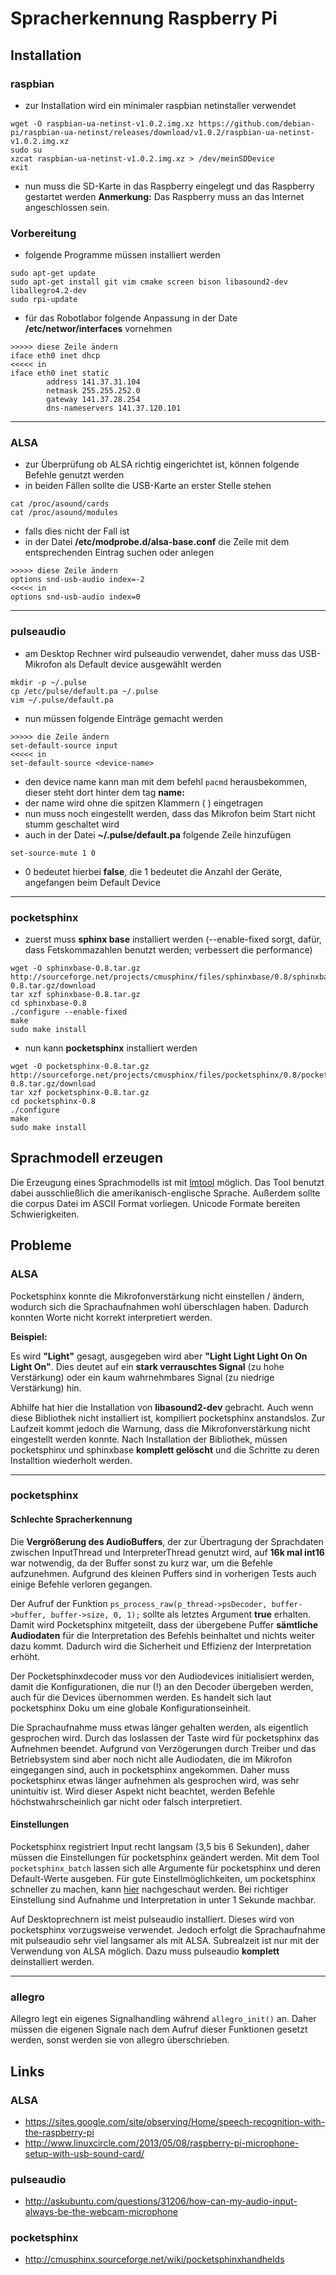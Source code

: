# Spracherkennung Raspberry Pi

## Installation

### raspbian

* zur Installation wird ein minimaler raspbian netinstaller verwendet

```
wget -O raspbian-ua-netinst-v1.0.2.img.xz https://github.com/debian-pi/raspbian-ua-netinst/releases/download/v1.0.2/raspbian-ua-netinst-v1.0.2.img.xz
sudo su
xzcat raspbian-ua-netinst-v1.0.2.img.xz > /dev/meinSDDevice
exit
```

* nun muss die SD-Karte in das Raspberry eingelegt und das Raspberry gestartet werden
__Anmerkung:__ Das Raspberry muss an das Internet angeschlossen sein.

### Vorbereitung

* folgende Programme müssen installiert werden

```
sudo apt-get update 
sudo apt-get install git vim cmake screen bison libasound2-dev liballegro4.2-dev
sudo rpi-update
```

* für das Robotlabor folgende Anpassung in der Date __/etc/networ/interfaces__ vornehmen

```
>>>>> diese Zeile ändern
iface eth0 inet dhcp
<<<<< in
iface eth0 inet static
        address 141.37.31.104
        netmask 255.255.252.0
        gateway 141.37.28.254
        dns-nameservers 141.37.120.101
```

---

### ALSA

* zur Überprüfung ob ALSA richtig eingerichtet ist, können folgende Befehle genutzt werden
* in beiden Fällen sollte die USB-Karte an erster Stelle stehen

```
cat /proc/asound/cards
cat /proc/asound/modules
```

* falls dies nicht der Fall ist
* in der Datei __/etc/modprobe.d/alsa-base.conf__ die Zeile mit  dem entsprechenden Eintrag suchen oder anlegen

```
>>>>> diese Zeile ändern
options snd-usb-audio index=-2
<<<<< in
options snd-usb-audio index=0
```

---

### pulseaudio

* am Desktop Rechner wird pulseaudio verwendet, daher muss das USB-Mikrofon als Default device ausgewählt werden

```
mkdir -p ~/.pulse
cp /etc/pulse/default.pa ~/.pulse
vim ~/.pulse/default.pa
```

* nun müssen folgende Einträge gemacht werden

```
>>>>> die Zeile ändern
set-default-source input
<<<<< in
set-default-source <device-name>
```

* den device name kann man mit dem befehl ```pacmd``` herausbekommen, dieser steht dort hinter dem tag __name:__
* der name wird ohne die spitzen Klammern ( <name> ) eingetragen
* nun muss noch eingestellt werden, dass das Mikrofon beim Start nicht stumm geschaltet wird
* auch in der Datei __~/.pulse/default.pa__ folgende Zeile hinzufügen


```
set-source-mute 1 0
```

* 0 bedeutet hierbei __false__, die 1 bedeutet die Anzahl der Geräte, angefangen beim Default Device

---

### pocketsphinx

* zuerst muss __sphinx base__ installiert werden (--enable-fixed sorgt, dafür, dass Fetskommazahlen benutzt werden; verbessert die performance)

```
wget -O sphinxbase-0.8.tar.gz http://sourceforge.net/projects/cmusphinx/files/sphinxbase/0.8/sphinxbase-0.8.tar.gz/download
tar xzf sphinxbase-0.8.tar.gz
cd sphinxbase-0.8
./configure --enable-fixed
make
sudo make install
```

* nun kann __pocketsphinx__ installiert werden

```
wget -O pocketsphinx-0.8.tar.gz http://sourceforge.net/projects/cmusphinx/files/pocketsphinx/0.8/pocketsphinx-0.8.tar.gz/download
tar xzf pocketsphinx-0.8.tar.gz
cd pocketsphinx-0.8
./configure
make
sudo make install
```

## Sprachmodell erzeugen

Die Erzeugung eines Sprachmodells ist mit [lmtool](http://www.speech.cs.cmu.edu/tools/lmtool-new.html) möglich.
Das Tool benutzt dabei ausschließlich die amerikanisch-englische Sprache. Außerdem sollte die corpus Datei im ASCII Format vorliegen. Unicode Formate bereiten Schwierigkeiten.

## Probleme

### ALSA

Pocketsphinx konnte die Mikrofonverstärkung nicht einstellen / ändern, wodurch sich die Sprachaufnahmen wohl überschlagen haben. Dadurch konnten Worte nicht korrekt interpretiert werden.

__Beispiel:__

Es wird __"Light"__ gesagt, ausgegeben wird aber __"Light Light Light On On Light On"__. Dies deutet auf ein __stark verrauschtes Signal__ (zu hohe Verstärkung)
oder ein kaum wahrnehmbares Signal (zu niedrige Verstärkung) hin.

Abhilfe hat hier die Installation von __libasound2-dev__ gebracht. Auch wenn diese Bibliothek nicht installiert ist, kompiliert pocketsphinx anstandslos. Zur Laufzeit kommt jedoch die Warnung, dass die Mikrofonverstärkung nicht eingestellt werden konnte. Nach Installation der Bibliothek, müssen pocketsphinx und sphinxbase __komplett gelöscht__ und die Schritte zu deren Installtion wiederholt werden.

---

### pocketsphinx

#### Schlechte Spracherkennung

Die __Vergrößerung des AudioBuffers__, der zur Übertragung der Sprachdaten zwischen InputThread und InterpreterThread genutzt wird, auf __16k mal int16__ war notwendig, da der Buffer sonst zu kurz war, um die Befehle aufzunehmen.
Aufgrund des kleinen Puffers sind in vorherigen Tests auch einige Befehle verloren gegangen.

Der Aufruf der Funktion ```ps_process_raw(p_thread->psDecoder, buffer->buffer, buffer->size, 0, 1);``` sollte als letztes Argument __true__ erhalten. Damit wird Pocketsphinx mitgeteilt, dass der übergebene Puffer __sämtliche Audiodaten__ für die Interpretation des Befehls beinhaltet und nichts weiter dazu kommt. Dadurch wird die Sicherheit und Effizienz der Interpretation erhöht.

Der Pocketsphinxdecoder muss vor den Audiodevices initialisiert werden, damit die Konfigurationen, die nur (!) an den Decoder übergeben werden, auch für die Devices übernommen werden.
Es handelt sich laut pocketsphinx Doku um eine globale Konfigurationseinheit.

Die Sprachaufnahme muss etwas länger gehalten werden, als eigentlich gesprochen wird. Durch das loslassen der Taste wird für pocketsphinx das Aufnehmen beendet. Aufgrund von Verzögerungen durch Treiber und das Betriebsystem
sind aber noch nicht alle Audiodaten, die im Mikrofon eingegangen sind, auch in pocketsphinx angekommen. Daher muss pocketsphinx etwas länger aufnehmen als gesprochen wird, was sehr unintuitiv ist.
Wird dieser Aspekt nicht beachtet, werden Befehle höchstwahrscheinlich gar nicht oder falsch interpretiert.

####  Einstellungen

Pocketsphinx registriert Input recht langsam (3,5 bis 6 Sekunden), daher müssen die Einstellungen für pocketsphinx geändert werden.
Mit dem Tool ```pocketsphinx_batch``` lassen sich alle Argumente für pocketsphinx und deren Default-Werte ausgeben. Für gute Einstellmöglichkeiten, um pocketsphinx schneller zu machen, kann [hier](http://cmusphinx.sourceforge.net/wiki/pocketsphinxhandhelds) nachgeschaut werden.
Bei richtiger Einstellung sind Aufnahme und Interpretation in unter 1 Sekunde machbar.

Auf Desktoprechnern ist meist pulseaudio installiert. Dieses wird von pocketsphinx vorzugsweise verwendet. Jedoch erfolgt die Sprachaufnahme mit pulseaudio sehr viel langsamer als mit ALSA. Subrealzeit ist nur
mit der Verwendung von ALSA möglich. Dazu muss pulseaudio __komplett__ deinstalliert werden.

---

### allegro

Allegro legt ein eigenes Signalhandling während ```allegro_init()``` an. Daher müssen die eigenen Signale nach dem Aufruf dieser Funktionen gesetzt werden, sonst werden sie von allegro überschrieben.

## Links

### ALSA

* https://sites.google.com/site/observing/Home/speech-recognition-with-the-raspberry-pi
* http://www.linuxcircle.com/2013/05/08/raspberry-pi-microphone-setup-with-usb-sound-card/

### pulseaudio

* http://askubuntu.com/questions/31206/how-can-my-audio-input-always-be-the-webcam-microphone

### pocketsphinx

* http://cmusphinx.sourceforge.net/wiki/pocketsphinxhandhelds

